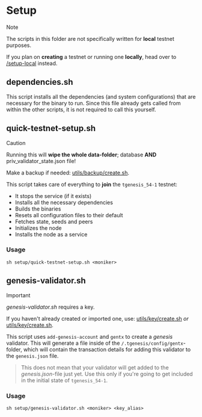 # Setup

> [!NOTE]
> The scripts in this folder are not specifically written for **local** testnet purposes.
>
> If you plan on **creating** a testnet or running one **locally**, head over to [/setup-local](/setup-local) instead.

## dependencies.sh

This script installs all the dependencies (and system configurations) that are necessary for the binary to run. Since this file already gets called from within the other scripts, it is not required to call this yourself.

## quick-testnet-setup.sh

> [!CAUTION]
> Running this will **wipe the whole data-folder**; database **AND** priv_validator_state.json file!
>
> Make a backup if needed: [utils/backup/create.sh](/utils/backup/create.sh).

This script takes care of everything to **join** the `tgenesis_54-1` testnet:

- It stops the service (if it exists)
- Installs all the necessary dependencies
- Builds the binaries
- Resets all configuration files to their default
- Fetches state, seeds and peers
- Initializes the node
- Installs the node as a service

### Usage

```
sh setup/quick-testnet-setup.sh <moniker>
```

## genesis-validator.sh

> [!IMPORTANT]
> _genesis-validator.sh_ requires a key.
>
> If you haven't already created or imported one, use: [utils/key/create.sh](/utils/key/create.sh) _or_ [utils/key/create.sh](/utils/key/create.sh).

This script uses `add-genesis-account` and `gentx` to create a _genesis_ validator. This will generate a file inside of the `/.tgenesis/config/gentx`-folder, which will contain the transaction details for adding this validator to the `genesis.json` file.

> This does not mean that your validator will get added to the _genesis.json_-file just yet. Use this only if you're going to get included in the initial state of `tgenesis_54-1`.

### Usage

```
sh setup/genesis-validator.sh <moniker> <key_alias>
```
